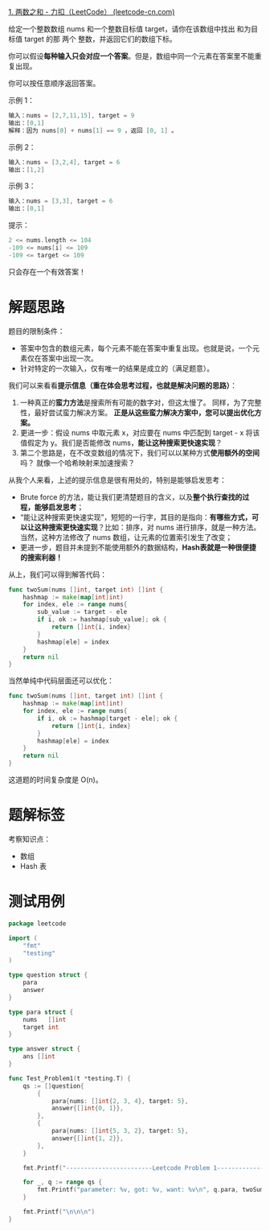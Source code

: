 [1. 两数之和 - 力扣（LeetCode） (leetcode-cn.com)](https://leetcode-cn.com/problems/two-sum/)

给定一个整数数组 nums 和一个整数目标值 target，请你在该数组中找出 和为目标值 target  的那 两个 整数，并返回它们的数组下标。

你可以假设**每种输入只会对应一个答案**。但是，数组中同一个元素在答案里不能重复出现。

你可以按任意顺序返回答案。

示例 1：

~~~go
输入：nums = [2,7,11,15], target = 9
输出：[0,1]
解释：因为 nums[0] + nums[1] == 9 ，返回 [0, 1] 。
~~~

示例 2：

~~~go
输入：nums = [3,2,4], target = 6
输出：[1,2]
~~~

示例 3：

~~~go
输入：nums = [3,3], target = 6
输出：[0,1]
~~~

提示：

~~~go
2 <= nums.length <= 104
-109 <= nums[i] <= 109
-109 <= target <= 109
~~~

只会存在一个有效答案！

# 解题思路

题目的限制条件：

* 答案中包含的数组元素，每个元素不能在答案中重复出现。也就是说，一个元素仅在答案中出现一次。
* 针对特定的一次输入，仅有唯一的结果是成立的（满足题意）。

我们可以来看看**提示信息（重在体会思考过程，也就是解决问题的思路）**：

1. 一种真正的**蛮力方法**是搜索所有可能的数字对，但这太慢了。 同样，为了完整性，最好尝试蛮力解决方案。 **正是从这些蛮力解决方案中，您可以提出优化方案。**
2. 更进一步：假设 nums 中取元素 x，对应要在 nums 中匹配到 target - x 将该值假定为 y。我们是否能修改 nums，**能让这种搜索更快速实现**？
3. 第二个思路是，在不改变数组的情况下，我们可以以某种方式**使用额外的空间**吗？ 就像一个哈希映射来加速搜索？

从我个人来看，上述的提示信息是很有用处的，特别是能够启发思考：

* Brute force 的方法，能让我们更清楚题目的含义，以及**整个执行查找的过程，能够启发思考**；
* “能让这种搜索更快速实现”，短短的一行字，其目的是指向：**有哪些方式，可以让这种搜索更快速实现**？比如：排序，对 nums 进行排序，就是一种方法。当然，这种方法修改了 nums 数组，让元素的位置索引发生了改变；
* 更进一步，题目并未提到不能使用额外的数据结构，**Hash表就是一种很便捷的搜索利器！**

从上，我们可以得到解答代码：

~~~go
func twoSum(nums []int, target int) []int {
    hashmap := make(map[int]int)
    for index, ele := range nums{
        sub_value := target - ele
        if i, ok := hashmap[sub_value]; ok {
            return []int{i, index}
        }
        hashmap[ele] = index
    }
    return nil
}
~~~

当然单纯中代码层面还可以优化：

~~~go
func twoSum(nums []int, target int) []int {
    hashmap := make(map[int]int)
    for index, ele := range nums{
        if i, ok := hashmap[target - ele]; ok {
            return []int{i, index}
        }
        hashmap[ele] = index
    }
    return nil
}
~~~

这道题的时间复杂度是 O(n)。

# 题解标签

考察知识点：

* 数组
* Hash 表

# 测试用例

~~~go
package leetcode

import (
	"fmt"
	"testing"
)

type question struct {
	para
	answer
}

type para struct {
	nums   []int
	target int
}

type answer struct {
	ans []int
}

func Test_Problem1(t *testing.T) {
	qs := []question{
		{
			para{nums: []int{2, 3, 4}, target: 5},
			answer{[]int{0, 1}},
		},
		{
			para{nums: []int{5, 3, 2}, target: 5},
			answer{[]int{1, 2}},
		},
	}

	fmt.Printf("------------------------Leetcode Problem 1------------------------\n")

	for _, q := range qs {
		fmt.Printf("parameter: %v, got: %v, want: %v\n", q.para, twoSum(q.nums, q.target), q.ans)
	}

	fmt.Printf("\n\n\n")
}
~~~

